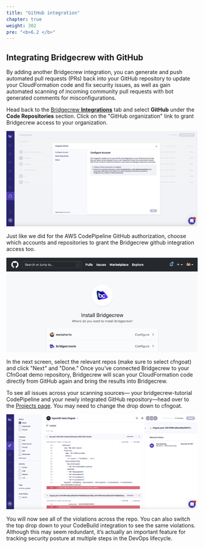 ```yaml
---
title: "GitHub integration"
chapter: true
weight: 302
pre: "<b>6.2 </b>"
---
```


## Integrating Bridgecrew with GitHub
By adding another Bridgecrew integration, you can generate and push automated pull requests (PRs) back into your GitHub repository to update your CloudFormation code and fix security issues, as well as gain automated scanning of incoming community pull requests with bot generated comments for misconfigurations.

Head back to the [Bridgecrew **Integrations**](https://www.bridgecrew.cloud/integrations/Github/?utm_source=aws_workshop) tab and select **GitHub** under the **Code Repositories** section. Click on the "GitHub organization" link to grant Bridgecrew access to your organization.

![Authorize Github Bridgecrew Integration](./images/dash-authorize-github-2v2.png "Authorize Github Bridgecrew Integration")

Just like we did for the AWS CodePipeline GitHub authorization, choose which accounts and repositories to grant the Bridgecrew github integration access too. 

![Authorize Github Bridgecrew Integration](./images/dash-authorize-github-3.png "Authorize Github Bridgecrew Integration")

In the next screen, select the relevant repos (make sure to select cfngoat) and click "Next" and "Done." Once you’ve connected Bridgecrew to your CfnGoat demo repository, Bridgecrew will scan your CloudFormation code directly from GitHub again and bring the results into Bridgecrew.

To see all issues across your scanning sources— your bridgecrew-tutorial CodePipeline and your newly integrated GitHub repository—head over to the [Projects page](https://www.bridgecrew.cloud/projects). You may need to change the drop down to cfngoat.

![Projects page](./images/projects_page_cfngoat.png "Projects page")

You will now see all of the violations across the repo. You can also switch the top drop down to your CodeBuild integration to see the same violations.  Although this may seem redundant, it’s actually an important feature for tracking security posture at multiple steps in the DevOps lifecycle.